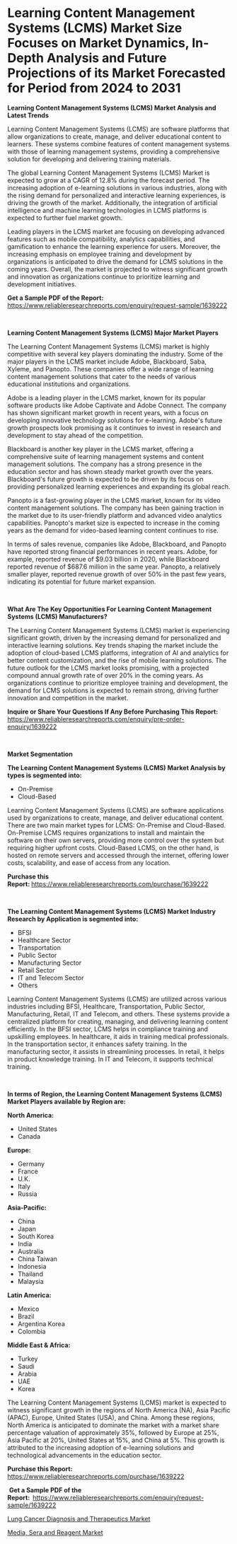 <p><h1>Learning Content Management Systems (LCMS) Market Size Focuses on Market Dynamics, In-Depth Analysis and Future Projections of its Market Forecasted for Period from 2024 to 2031</h1></p><p><strong>Learning Content Management Systems (LCMS) Market Analysis and Latest Trends</strong></p>
<p><p>Learning Content Management Systems (LCMS) are software platforms that allow organizations to create, manage, and deliver educational content to learners. These systems combine features of content management systems with those of learning management systems, providing a comprehensive solution for developing and delivering training materials.</p><p>The global Learning Content Management Systems (LCMS) Market is expected to grow at a CAGR of 12.8% during the forecast period. The increasing adoption of e-learning solutions in various industries, along with the rising demand for personalized and interactive learning experiences, is driving the growth of the market. Additionally, the integration of artificial intelligence and machine learning technologies in LCMS platforms is expected to further fuel market growth.</p><p>Leading players in the LCMS market are focusing on developing advanced features such as mobile compatibility, analytics capabilities, and gamification to enhance the learning experience for users. Moreover, the increasing emphasis on employee training and development by organizations is anticipated to drive the demand for LCMS solutions in the coming years. Overall, the market is projected to witness significant growth and innovation as organizations continue to prioritize learning and development initiatives.</p></p>
<p><strong>Get a Sample PDF of the Report:&nbsp;</strong> <a href="https://www.reliableresearchreports.com/enquiry/request-sample/1639222">https://www.reliableresearchreports.com/enquiry/request-sample/1639222</a></p>
<p>&nbsp;</p>
<p><strong>Learning Content Management Systems (LCMS) Major Market Players</strong></p>
<p><p>The Learning Content Management Systems (LCMS) market is highly competitive with several key players dominating the industry. Some of the major players in the LCMS market include Adobe, Blackboard, Saba, Xyleme, and Panopto. These companies offer a wide range of learning content management solutions that cater to the needs of various educational institutions and organizations.</p><p>Adobe is a leading player in the LCMS market, known for its popular software products like Adobe Captivate and Adobe Connect. The company has shown significant market growth in recent years, with a focus on developing innovative technology solutions for e-learning. Adobe's future growth prospects look promising as it continues to invest in research and development to stay ahead of the competition.</p><p>Blackboard is another key player in the LCMS market, offering a comprehensive suite of learning management systems and content management solutions. The company has a strong presence in the education sector and has shown steady market growth over the years. Blackboard's future growth is expected to be driven by its focus on providing personalized learning experiences and expanding its global reach.</p><p>Panopto is a fast-growing player in the LCMS market, known for its video content management solutions. The company has been gaining traction in the market due to its user-friendly platform and advanced video analytics capabilities. Panopto's market size is expected to increase in the coming years as the demand for video-based learning content continues to rise.</p><p>In terms of sales revenue, companies like Adobe, Blackboard, and Panopto have reported strong financial performances in recent years. Adobe, for example, reported revenue of $9.03 billion in 2020, while Blackboard reported revenue of $687.6 million in the same year. Panopto, a relatively smaller player, reported revenue growth of over 50% in the past few years, indicating its potential for future market expansion.</p></p>
<p>&nbsp;</p>
<p><strong>What Are The Key Opportunities For Learning Content Management Systems (LCMS) Manufacturers?</strong></p>
<p><p>The Learning Content Management Systems (LCMS) market is experiencing significant growth, driven by the increasing demand for personalized and interactive learning solutions. Key trends shaping the market include the adoption of cloud-based LCMS platforms, integration of AI and analytics for better content customization, and the rise of mobile learning solutions. The future outlook for the LCMS market looks promising, with a projected compound annual growth rate of over 20% in the coming years. As organizations continue to prioritize employee training and development, the demand for LCMS solutions is expected to remain strong, driving further innovation and competition in the market.</p></p>
<p><strong>Inquire or Share Your Questions If Any Before Purchasing This Report:</strong> <a href="https://www.reliableresearchreports.com/enquiry/pre-order-enquiry/1639222">https://www.reliableresearchreports.com/enquiry/pre-order-enquiry/1639222</a></p>
<p>&nbsp;</p>
<p><strong>Market Segmentation</strong></p>
<p><strong>The Learning Content Management Systems (LCMS) Market Analysis by types is segmented into:</strong></p>
<p><ul><li>On-Premise</li><li>Cloud-Based</li></ul></p>
<p><p>Learning Content Management Systems (LCMS) are software applications used by organizations to create, manage, and deliver educational content. There are two main market types for LCMS: On-Premise and Cloud-Based. On-Premise LCMS requires organizations to install and maintain the software on their own servers, providing more control over the system but requiring higher upfront costs. Cloud-Based LCMS, on the other hand, is hosted on remote servers and accessed through the internet, offering lower costs, scalability, and ease of access from any location.</p></p>
<p><strong>Purchase this Report:&nbsp;</strong><a href="https://www.reliableresearchreports.com/purchase/1639222">https://www.reliableresearchreports.com/purchase/1639222</a></p>
<p>&nbsp;</p>
<p><strong>The Learning Content Management Systems (LCMS) Market Industry Research by Application is segmented into:</strong></p>
<p><ul><li>BFSI</li><li>Healthcare Sector</li><li>Transportation</li><li>Public Sector</li><li>Manufacturing Sector</li><li>Retail Sector</li><li>IT and Telecom Sector</li><li>Others</li></ul></p>
<p><p>Learning Content Management Systems (LCMS) are utilized across various industries including BFSI, Healthcare, Transportation, Public Sector, Manufacturing, Retail, IT and Telecom, and others. These systems provide a centralized platform for creating, managing, and delivering learning content efficiently. In the BFSI sector, LCMS helps in compliance training and upskilling employees. In healthcare, it aids in training medical professionals. In the transportation sector, it enhances safety training. In the manufacturing sector, it assists in streamlining processes. In retail, it helps in product knowledge training. In IT and Telecom, it supports technical training.</p></p>
<p>&nbsp;</p>
<p><strong>In terms of Region, the Learning Content Management Systems (LCMS) Market Players available by Region are:</strong></p>
<p>
    <p> <strong> North America: </strong>
        <ul>
            <li>United States</li>
            <li>Canada</li>
        </ul>
        </p> 
    <p> <strong> Europe: </strong>
        <ul>
            <li>Germany</li>
            <li>France</li>
            <li>U.K.</li>
            <li>Italy</li>
            <li>Russia</li>
        </ul>
        </p> 
    <p> <strong> Asia-Pacific: </strong>
        <ul>
            <li>China</li>
            <li>Japan</li>
            <li>South Korea</li>
            <li>India</li>
            <li>Australia</li>
            <li>China Taiwan</li>
            <li>Indonesia</li>
            <li>Thailand</li>
            <li>Malaysia</li>
        </ul>
        </p> 
    <p> <strong> Latin America: </strong>
        <ul>
            <li>Mexico</li>
            <li>Brazil</li>
            <li>Argentina Korea</li>
            <li>Colombia</li>
        </ul>
        </p> 
    <p> <strong> Middle East & Africa: </strong>
        <ul>
            <li>Turkey</li>
            <li>Saudi</li>
            <li>Arabia</li>
            <li>UAE</li>
            <li>Korea</li>
        </ul>
    </p>
    </p>
<p><p>The Learning Content Management Systems (LCMS) market is expected to witness significant growth in the regions of North America (NA), Asia Pacific (APAC), Europe, United States (USA), and China. Among these regions, North America is anticipated to dominate the market with a market share percentage valuation of approximately 35%, followed by Europe at 25%, Asia Pacific at 20%, United States at 15%, and China at 5%. This growth is attributed to the increasing adoption of e-learning solutions and technological advancements in the education sector.</p></p>
<p><strong>Purchase this Report: </strong><a href="https://www.reliableresearchreports.com/purchase/1639222">https://www.reliableresearchreports.com/purchase/1639222</a></p>
<p>&nbsp;<strong>Get a Sample PDF of the Report:&nbsp;&nbsp;</strong><a href="https://www.reliableresearchreports.com/enquiry/request-sample/1639222">https://www.reliableresearchreports.com/enquiry/request-sample/1639222</a></p>
<p><strong></strong></p>
<p><p><a href="https://github.com/Airanohannonzb68e5pb53oc1/Market-Research-Report-List-1/blob/main/lung-cancer-diagnosis-and-therapeutics-market.md">Lung Cancer Diagnosis and Therapeutics Market</a></p><p><a href="https://github.com/ChiragRP21/Market-Research-Report-List-3/blob/main/media-sera-and-reagent-market.md">Media, Sera and Reagent Market</a></p></p>